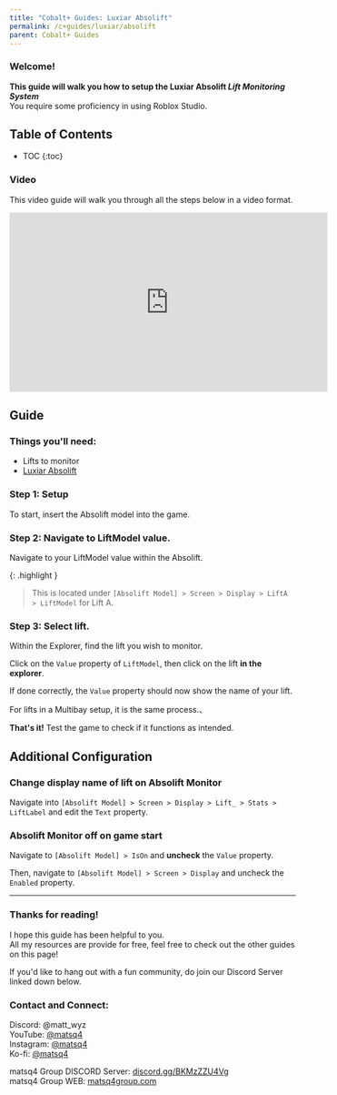 ```yaml
---
title: "Cobalt+ Guides: Luxiar Absolift"
permalink: /c+guides/luxiar/absolift
parent: Cobalt+ Guides
---
```


### Welcome!

**This guide will walk you how to setup the Luxiar Absolift *Lift Monitoring System***<br>
You require some proficiency in using Roblox Studio.

## Table of Contents
- TOC
{:toc}

### Video
This video guide will walk you through all the steps below in a video format.
<iframe width="560" height="315" src="https://www.youtube.com/embed/o1IpnufGoPQ" title="YouTube video player" frameborder="0" allow="accelerometer; autoplay; clipboard-write; encrypted-media; gyroscope; picture-in-picture" allowfullscreen></iframe>

## Guide
### Things you'll need:
- Lifts to monitor
- [Luxiar Absolift](https://roblox.com/library/4969673618)

### Step 1: Setup
To start, insert the Absolift model into the game.


### Step 2: Navigate to LiftModel value.
Navigate to your LiftModel value within the Absolift.

{: .highlight }
> This is located under `[Absolift Model] > Screen > Display > LiftA > LiftModel` for Lift A.

### Step 3: Select lift.
Within the Explorer, find the lift you wish to monitor.

Click on the `Value` property of `LiftModel`, then click on the lift **in the explorer**.

If done correctly, the `Value` property should now show the name of your lift.

For lifts in a Multibay setup, it is the same process.、

**That's it!**
Test the game to check if it functions as intended.

## Additional Configuration
### Change display name of lift on Absolift Monitor
Navigate into `[Absolift Model] > Screen > Display > Lift_ > Stats > LiftLabel` and edit the `Text` property.

### Absolift Monitor off on game start
Navigate to `[Absolift Model] > IsOn` and **uncheck** the `Value` property.

Then, navigate to `[Absolift Model] > Screen > Display` and uncheck the `Enabled` property.

---
### Thanks for reading!
I hope this guide has been helpful to you. <br>
All my resources are provide for free, feel free to check out the other guides on this page!

If you'd like to hang out with a fun community, do join our Discord Server linked down below.

### Contact and Connect:
Discord: @matt_wyz<br>
YouTube: [@matsq4](https://youtube.com/@matsq4)<br>
Instagram: [@matsq4](https://instagram.com/matsq4)<br>
Ko-fi: [@matsq4](https://ko-fi.com/matsq4)

matsq4 Group DISCORD Server: [discord.gg/BKMzZZU4Vg](https://discord.gg/BKMzZZU4Vg)<br>
matsq4 Group WEB: [matsq4group.com](https://www.matsq4group.com)
